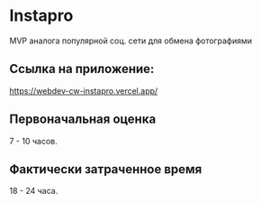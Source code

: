 # Instapro

MVP аналога популярной соц. сети для обмена фотографиями

## Ссылка на приложение:

https://webdev-cw-instapro.vercel.app/

## Первоначальная оценка

7 - 10 часов.

## Фактически затраченное время

18 - 24 часа.
